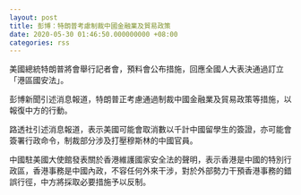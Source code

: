 ```yaml
---
layout: post
title: 彭博：特朗普考慮制裁中國金融業及貿易政策
date: 2020-05-30 01:46:50.000000000 +08:00
categories: rss
---
```


美國總統特朗普將會舉行記者會，預料會公布措施，回應全國人大表決通過訂立「港區國安法」。

彭博新聞引述消息報道，特朗普正考慮通過制裁中國金融業及貿易政策等措施，以報復中方的行動。

路透社引述消息報道，表示美國可能會取消數以千計中國留學生的簽證，亦可能會簽署行政命令，制裁部分涉及打壓穆斯林的中國官員。

中國駐美國大使館發表關於香港維護國家安全法的聲明，表示香港是中國的特別行政區，香港事務是中國內政，不容任何外來干涉，對於外部勢力干預香港事務的錯誤行徑，中方將採取必要措施予以反制。
